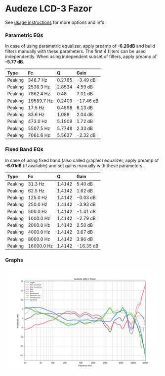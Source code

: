 # Audeze LCD-3 Fazor
See [usage instructions](https://github.com/jaakkopasanen/AutoEq#usage) for more options and info.

### Parametric EQs
In case of using parametric equalizer, apply preamp of **-6.20dB** and build filters manually
with these parameters. The first 4 filters can be used independently.
When using independent subset of filters, apply preamp of **-5.77 dB**.

| Type    | Fc         |      Q | Gain      |
|:--------|:-----------|:-------|:----------|
| Peaking | 346.7 Hz   | 0.2765 | -3.49 dB  |
| Peaking | 2538.3 Hz  | 2.8534 | 4.59 dB   |
| Peaking | 7862.4 Hz  | 0.48   | 7.01 dB   |
| Peaking | 19589.7 Hz | 0.2409 | -17.46 dB |
| Peaking | 17.5 Hz    | 0.4598 | 6.13 dB   |
| Peaking | 83.6 Hz    | 1.088  | 2.04 dB   |
| Peaking | 473.0 Hz   | 5.1909 | 1.72 dB   |
| Peaking | 5507.5 Hz  | 5.7748 | 2.33 dB   |
| Peaking | 7061.6 Hz  | 5.5637 | -2.32 dB  |

### Fixed Band EQs
In case of using fixed band (also called graphic) equalizer, apply preamp of **-6.01dB**
(if available) and set gains manually with these parameters.

| Type    | Fc         |      Q | Gain      |
|:--------|:-----------|:-------|:----------|
| Peaking | 31.3 Hz    | 1.4142 | 5.40 dB   |
| Peaking | 62.5 Hz    | 1.4142 | 1.62 dB   |
| Peaking | 125.0 Hz   | 1.4142 | -0.03 dB  |
| Peaking | 250.0 Hz   | 1.4142 | -3.93 dB  |
| Peaking | 500.0 Hz   | 1.4142 | -1.41 dB  |
| Peaking | 1000.0 Hz  | 1.4142 | -2.79 dB  |
| Peaking | 2000.0 Hz  | 1.4142 | 2.50 dB   |
| Peaking | 4000.0 Hz  | 1.4142 | 3.67 dB   |
| Peaking | 8000.0 Hz  | 1.4142 | 3.96 dB   |
| Peaking | 16000.0 Hz | 1.4142 | -16.35 dB |

### Graphs
![](./Audeze%20LCD-3%20Fazor.png)